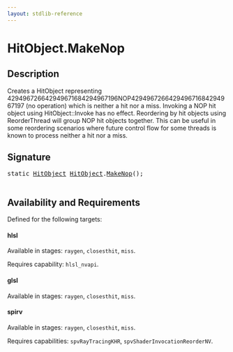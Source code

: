 ```yaml
---
layout: stdlib-reference
---
```


# HitObject\.MakeNop

## Description

Creates a HitObject representing 429496726642949671684294967196NOP429496726642949671684294967197 (no operation) which is neither a hit nor a miss. Invoking a
NOP hit object using HitObject::Invoke has no effect. Reordering by hit objects using
ReorderThread will group NOP hit objects together. This can be useful in some reordering
scenarios where future control flow for some threads is known to process neither a hit nor a
miss.




## Signature 

<pre>
<span class='code_keyword'>static</span> <a href="/stdlib-reference/types/hitobject-03/index" class="code_type">HitObject</a> <a href="/stdlib-reference/types/hitobject-03/index" class="code_type">HitObject</a>.<a href="/stdlib-reference/types/hitobject-03/makenop-04">MakeNop</a>();

</pre>

## Availability and Requirements

Defined for the following targets:

#### hlsl
Available in stages: `raygen`, `closesthit`, `miss`.

Requires capability: `hlsl_nvapi`.
#### glsl
Available in stages: `raygen`, `closesthit`, `miss`.

#### spirv
Available in stages: `raygen`, `closesthit`, `miss`.

Requires capabilities: `spvRayTracingKHR`, `spvShaderInvocationReorderNV`.


